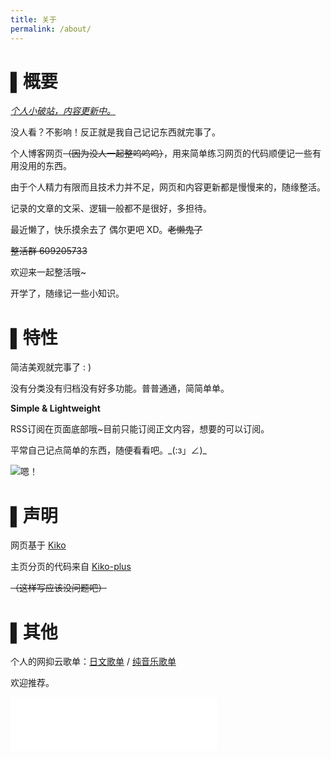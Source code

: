 ```yaml
---
title: 关于
permalink: /about/
---
```


# ▌概要

*<u>个人小破站，内容更新中。</u>* 

没人看？不影响！反正就是我自己记记东西就完事了。

个人博客网页~~（因为没人一起整呜呜呜）~~，用来简单练习网页的代码顺便记一些有用没用的东西。

由于个人精力有限而且技术力并不足，网页和内容更新都是慢慢来的，随缘整活。

记录的文章的文采、逻辑一般都不是很好，多担待。

最近懒了，快乐摸余去了 偶尔更吧 XD。~~老懒鬼了~~

~~整活群 609205733~~

欢迎来一起整活哦~

开学了，随缘记一些小知识。

# ▌特性

简洁美观就完事了 : )

没有分类没有归档没有好多功能。普普通通，简简单单。

**Simple & Lightweight**

RSS订阅在页面底部哦~目前只能订阅正文内容，想要的可以订阅。

平常自己记点简单的东西，随便看看吧。‍\_(:з」∠)_

![嗯！](https://cdn.jsdelivr.net/gh/Melody-of-Oblivion/MoOpics@main/images/emoji/en.jpg)

# ▌声明

网页基于 [Kiko](https://github.com/gfjaru/Kiko)

主页分页的代码来自 [Kiko-plus](https://github.com/aweekj/Kiko-plus)

~~（这样写应该没问题吧）~~

# ▌其他

个人的网抑云歌单：[日文歌单](https://music.163.com/#/playlist?id=2094404414&userid=440561064) / [纯音乐歌单](https://music.163.com/#/playlist?id=2094396381&userid=440561064)

欢迎推荐。

<iframe frameborder="no" border="0" marginwidth="0" marginheight="0" width="330" height="86" src="//music.163.com/outchain/player?type=2&id=429460399&auto=0&height=66"></iframe>